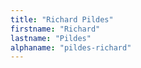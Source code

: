 ```yaml
---
title: "Richard Pildes"
firstname: "Richard"
lastname: "Pildes"
alphaname: "pildes-richard"
---
```

